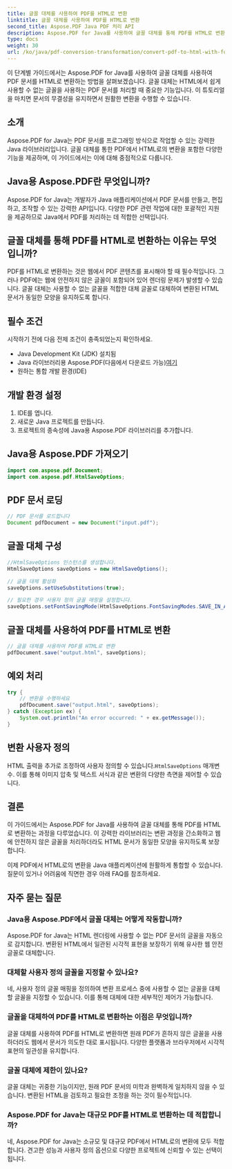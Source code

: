 ```yaml
---
title: 글꼴 대체를 사용하여 PDF를 HTML로 변환
linktitle: 글꼴 대체를 사용하여 PDF를 HTML로 변환
second_title: Aspose.PDF Java PDF 처리 API
description: Aspose.PDF for Java를 사용하여 글꼴 대체를 통해 PDF를 HTML로 변환하는 방법을 알아보세요. 매끄러운 변환을 위한 소스 코드가 포함된 단계별 가이드. 지금 웹 콘텐츠를 최적화하세요!
type: docs
weight: 30
url: /ko/java/pdf-conversion-transformation/convert-pdf-to-html-with-font-substitution/
---
```


이 단계별 가이드에서는 Aspose.PDF for Java를 사용하여 글꼴 대체를 사용하여 PDF 문서를 HTML로 변환하는 방법을 살펴보겠습니다. 글꼴 대체는 HTML에서 쉽게 사용할 수 없는 글꼴을 사용하는 PDF 문서를 처리할 때 중요한 기능입니다. 이 튜토리얼을 마치면 문서의 무결성을 유지하면서 원활한 변환을 수행할 수 있습니다.

## 소개

Aspose.PDF for Java는 PDF 문서를 프로그래밍 방식으로 작업할 수 있는 강력한 Java 라이브러리입니다. 글꼴 대체를 통한 PDF에서 HTML로의 변환을 포함한 다양한 기능을 제공하며, 이 가이드에서는 이에 대해 중점적으로 다룹니다.

## Java용 Aspose.PDF란 무엇입니까?

Aspose.PDF for Java는 개발자가 Java 애플리케이션에서 PDF 문서를 만들고, 편집하고, 조작할 수 있는 강력한 API입니다. 다양한 PDF 관련 작업에 대한 포괄적인 지원을 제공하므로 Java에서 PDF를 처리하는 데 적합한 선택입니다.

## 글꼴 대체를 통해 PDF를 HTML로 변환하는 이유는 무엇입니까?

PDF를 HTML로 변환하는 것은 웹에서 PDF 콘텐츠를 표시해야 할 때 필수적입니다. 그러나 PDF에는 웹에 안전하지 않은 글꼴이 포함되어 있어 렌더링 문제가 발생할 수 있습니다. 글꼴 대체는 사용할 수 없는 글꼴을 적합한 대체 글꼴로 대체하여 변환된 HTML 문서가 동일한 모양을 유지하도록 합니다.

## 필수 조건

시작하기 전에 다음 전제 조건이 충족되었는지 확인하세요.

- Java Development Kit (JDK) 설치됨
-  Java 라이브러리용 Aspose.PDF(다음에서 다운로드 가능)[여기](https://releases.aspose.com/pdf/java/)
- 원하는 통합 개발 환경(IDE)

## 개발 환경 설정

1. IDE를 엽니다.
2. 새로운 Java 프로젝트를 만듭니다.
3. 프로젝트의 종속성에 Java용 Aspose.PDF 라이브러리를 추가합니다.

## Java용 Aspose.PDF 가져오기

```java
import com.aspose.pdf.Document;
import com.aspose.pdf.HtmlSaveOptions;
```

## PDF 문서 로딩

```java
// PDF 문서를 로드합니다
Document pdfDocument = new Document("input.pdf");
```

## 글꼴 대체 구성

```java
//HtmlSaveOptions 인스턴스를 생성합니다.
HtmlSaveOptions saveOptions = new HtmlSaveOptions();

// 글꼴 대체 활성화
saveOptions.setUseSubstitutions(true);

// 필요한 경우 사용자 정의 글꼴 매핑을 설정합니다.
saveOptions.setFontSavingMode(HtmlSaveOptions.FontSavingModes.SAVE_IN_ALL_FORMATS);
```

## 글꼴 대체를 사용하여 PDF를 HTML로 변환

```java
// 글꼴 대체를 사용하여 PDF를 HTML로 변환
pdfDocument.save("output.html", saveOptions);
```

## 예외 처리

```java
try {
    // 변환을 수행하세요
    pdfDocument.save("output.html", saveOptions);
} catch (Exception ex) {
    System.out.println("An error occurred: " + ex.getMessage());
}
```

## 변환 사용자 정의

 HTML 출력을 추가로 조정하여 사용자 정의할 수 있습니다.`HtmlSaveOptions` 매개변수. 이를 통해 이미지 압축 및 텍스트 서식과 같은 변환의 다양한 측면을 제어할 수 있습니다.

## 결론

이 가이드에서는 Aspose.PDF for Java를 사용하여 글꼴 대체를 통해 PDF를 HTML로 변환하는 과정을 다루었습니다. 이 강력한 라이브러리는 변환 과정을 간소화하고 웹에 안전하지 않은 글꼴을 처리하더라도 HTML 문서가 동일한 모양을 유지하도록 보장합니다.

이제 PDF에서 HTML로의 변환을 Java 애플리케이션에 원활하게 통합할 수 있습니다. 질문이 있거나 어려움에 직면한 경우 아래 FAQ를 참조하세요.

## 자주 묻는 질문

### Java용 Aspose.PDF에서 글꼴 대체는 어떻게 작동합니까?

Aspose.PDF for Java는 HTML 렌더링에 사용할 수 없는 PDF 문서의 글꼴을 자동으로 감지합니다. 변환된 HTML에서 일관된 시각적 표현을 보장하기 위해 유사한 웹 안전 글꼴로 대체합니다.

### 대체할 사용자 정의 글꼴을 지정할 수 있나요?

네, 사용자 정의 글꼴 매핑을 정의하여 변환 프로세스 중에 사용할 수 없는 글꼴을 대체할 글꼴을 지정할 수 있습니다. 이를 통해 대체에 대한 세부적인 제어가 가능합니다.

### 글꼴을 대체하여 PDF를 HTML로 변환하는 이점은 무엇입니까?

글꼴 대체를 사용하여 PDF를 HTML로 변환하면 원래 PDF가 흔하지 않은 글꼴을 사용하더라도 웹에서 문서가 의도한 대로 표시됩니다. 다양한 플랫폼과 브라우저에서 시각적 표현의 일관성을 유지합니다.

### 글꼴 대체에 제한이 있나요?

글꼴 대체는 귀중한 기능이지만, 원래 PDF 문서의 미학과 완벽하게 일치하지 않을 수 있습니다. 변환된 HTML을 검토하고 필요한 조정을 하는 것이 필수적입니다.

### Aspose.PDF for Java는 대규모 PDF를 HTML로 변환하는 데 적합합니까?

네, Aspose.PDF for Java는 소규모 및 대규모 PDF에서 HTML로의 변환에 모두 적합합니다. 견고한 성능과 사용자 정의 옵션으로 다양한 프로젝트에 신뢰할 수 있는 선택이 됩니다.